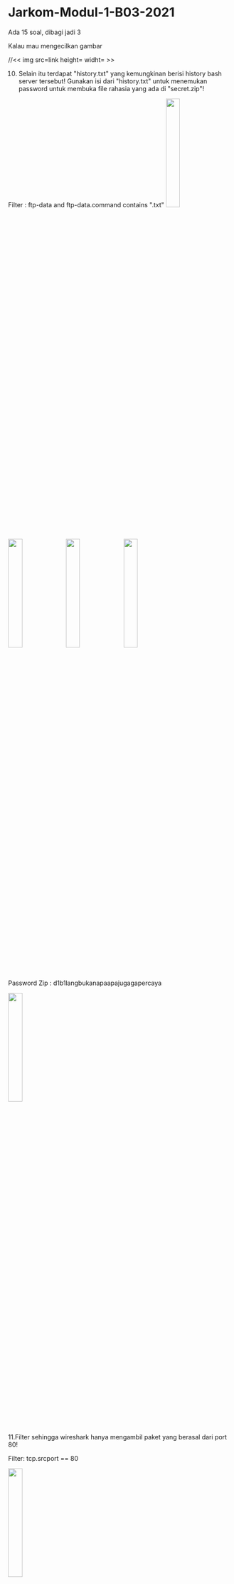 # Jarkom-Modul-1-B03-2021

Ada 15 soal, dibagi jadi 3

Kalau mau mengecilkan gambar

//<< img src=link height= widht= >>

10. Selain itu terdapat "history.txt" yang kemungkinan berisi history bash server tersebut! Gunakan isi dari "history.txt" untuk menemukan password untuk membuka file rahasia yang ada di "secret.zip"!

Filter : ftp-data and ftp-data.command contains ".txt"
<img src="https://user-images.githubusercontent.com/73766205/134611025-6081de7b-ea7b-4c15-8000-41d930a8e054.png" height="25%" widht="25%">

<img src="https://user-images.githubusercontent.com/73766205/134611076-bee2956b-a949-4fee-8cd8-147ede5548d1.png" height="25%" widht="25%">

<img src="https://user-images.githubusercontent.com/73766205/134611540-4f2a956e-3a36-4041-8628-8b95b24f5415.png" height="25%" widht="25%">

<img src="https://user-images.githubusercontent.com/73766205/134611554-25cf3d10-0b83-446b-aa52-ab3245882131.png" height="25%" widht="25%">

Password Zip : d1b1langbukanapaapajugagapercaya

<img src="https://user-images.githubusercontent.com/73766205/134611575-6bf386c3-f828-4528-b958-383e93a74d90.png" height="25%" widht="25%">

11.Filter sehingga wireshark hanya mengambil paket yang berasal dari port 80!

Filter:
tcp.srcport == 80

<img src="https://user-images.githubusercontent.com/73766205/134611863-6691920d-9b39-41f5-9e32-b1b8154f5c5c.png" height="25%" widht="25%">

12.	Filter sehingga wireshark hanya mengambil paket yang mengandung port 21!

Filter:
tcp.port == 21

<img src="https://user-images.githubusercontent.com/73766205/134611912-fb51ad83-6f45-4f20-9c5d-1720b14ca25c.png" height="25%" widht="25%">

13.	Filter sehingga wireshark hanya menampilkan paket yang menuju port 443!

Filter:
tcp.dstport == 443

<img src="https://user-images.githubusercontent.com/73766205/134611954-f04ca124-7ae9-4723-b92b-8512d5405ee5.png" height="25%" widht="25%">

14.	Filter sehingga wireshark hanya mengambil paket yang tujuannya ke kemenag.go.id!

Filter:
https.host contains “kemenag”

<img src="https://user-images.githubusercontent.com/73766205/134612107-6f494300-52a3-4cfd-bb03-1c6efe17f30b.png" height="25%" widht="25%">

15.	Filter sehingga wireshark hanya mengambil paket yang berasal dari ip kalian!
membuka cmd untuk mengetahui ip dengan ‘ipconfig’
kemudian ip.src di wireshark 

Filter:
ip.src == 192.68.1.3

<img src="https://user-images.githubusercontent.com/73766205/134612245-8bf01282-f0a6-45c7-8f2a-60ccec8fda38.png" height="25%" widht="25%">
